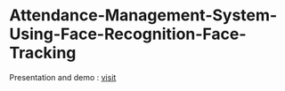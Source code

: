 # Attendance-Management-System-Using-Face-Recognition-Face-Tracking

Presentation and demo : [visit](https://mega.nz/file/9wJ3nAxL#zpmXa6LrtrRw4f0zX1hHc6wRFSbiUfHfQh0XLm0nxm0)
